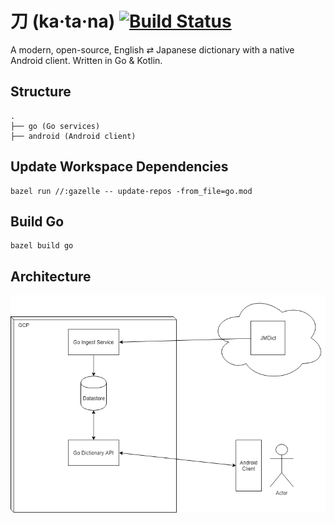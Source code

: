 # 刀 (ka·ta·na) [![Build Status](https://travis-ci.org/MorrisonCole/katana.svg?branch=master)](https://travis-ci.org/MorrisonCole/katana)
A modern, open-source, English ⇄ Japanese dictionary with a native Android client. Written in Go & Kotlin.

## Structure

```
.
├── go (Go services)
├── android (Android client)
```

## Update Workspace Dependencies
```
bazel run //:gazelle -- update-repos -from_file=go.mod
```

## Build Go
```
bazel build go
```

## Architecture
![Architecture diagram](/architecture.png?raw=true "Architecture")
